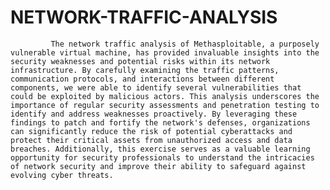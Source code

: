 # NETWORK-TRAFFIC-ANALYSIS
             The network traffic analysis of Methasploitable, a purposely vulnerable virtual machine, has provided invaluable insights into the security weaknesses and potential risks within its network infrastructure. By carefully examining the traffic patterns, communication protocols, and interactions between different components, we were able to identify several vulnerabilities that could be exploited by malicious actors. This analysis underscores the importance of regular security assessments and penetration testing to identify and address weaknesses proactively. By leveraging these findings to patch and fortify the network's defenses, organizations can significantly reduce the risk of potential cyberattacks and protect their critical assets from unauthorized access and data breaches. Additionally, this exercise serves as a valuable learning opportunity for security professionals to understand the intricacies of network security and improve their ability to safeguard against evolving cyber threats.
